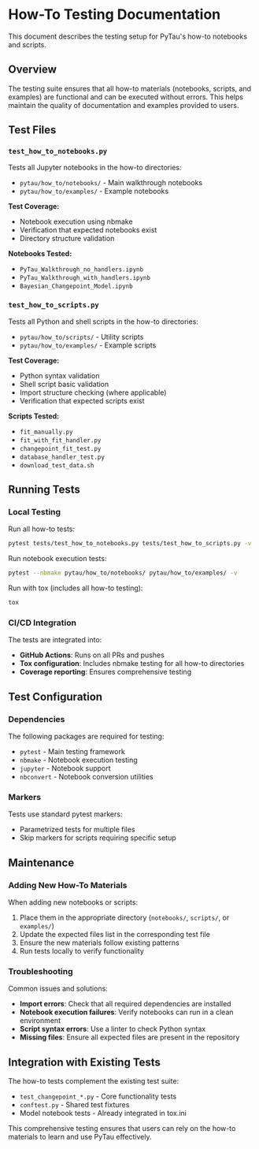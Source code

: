 # How-To Testing Documentation

This document describes the testing setup for PyTau's how-to notebooks and scripts.

## Overview

The testing suite ensures that all how-to materials (notebooks, scripts, and examples) are functional and can be executed without errors. This helps maintain the quality of documentation and examples provided to users.

## Test Files

### `test_how_to_notebooks.py`
Tests all Jupyter notebooks in the how-to directories:
- `pytau/how_to/notebooks/` - Main walkthrough notebooks
- `pytau/how_to/examples/` - Example notebooks

**Test Coverage:**
- Notebook execution using nbmake
- Verification that expected notebooks exist
- Directory structure validation

**Notebooks Tested:**
- `PyTau_Walkthrough_no_handlers.ipynb`
- `PyTau_Walkthrough_with_handlers.ipynb`
- `Bayesian_Changepoint_Model.ipynb`

### `test_how_to_scripts.py`
Tests all Python and shell scripts in the how-to directories:
- `pytau/how_to/scripts/` - Utility scripts
- `pytau/how_to/examples/` - Example scripts

**Test Coverage:**
- Python syntax validation
- Shell script basic validation
- Import structure checking (where applicable)
- Verification that expected scripts exist

**Scripts Tested:**
- `fit_manually.py`
- `fit_with_fit_handler.py`
- `changepoint_fit_test.py`
- `database_handler_test.py`
- `download_test_data.sh`

## Running Tests

### Local Testing

Run all how-to tests:
```bash
pytest tests/test_how_to_notebooks.py tests/test_how_to_scripts.py -v
```

Run notebook execution tests:
```bash
pytest --nbmake pytau/how_to/notebooks/ pytau/how_to/examples/ -v
```

Run with tox (includes all how-to testing):
```bash
tox
```

### CI/CD Integration

The tests are integrated into:
- **GitHub Actions**: Runs on all PRs and pushes
- **Tox configuration**: Includes nbmake testing for all how-to directories
- **Coverage reporting**: Ensures comprehensive testing

## Test Configuration

### Dependencies
The following packages are required for testing:
- `pytest` - Main testing framework
- `nbmake` - Notebook execution testing
- `jupyter` - Notebook support
- `nbconvert` - Notebook conversion utilities

### Markers
Tests use standard pytest markers:
- Parametrized tests for multiple files
- Skip markers for scripts requiring specific setup

## Maintenance

### Adding New How-To Materials
When adding new notebooks or scripts:
1. Place them in the appropriate directory (`notebooks/`, `scripts/`, or `examples/`)
2. Update the expected files list in the corresponding test file
3. Ensure the new materials follow existing patterns
4. Run tests locally to verify functionality

### Troubleshooting
Common issues and solutions:
- **Import errors**: Check that all required dependencies are installed
- **Notebook execution failures**: Verify notebooks can run in a clean environment
- **Script syntax errors**: Use a linter to check Python syntax
- **Missing files**: Ensure all expected files are present in the repository

## Integration with Existing Tests

The how-to tests complement the existing test suite:
- `test_changepoint_*.py` - Core functionality tests
- `conftest.py` - Shared test fixtures
- Model notebook tests - Already integrated in tox.ini

This comprehensive testing ensures that users can rely on the how-to materials to learn and use PyTau effectively.